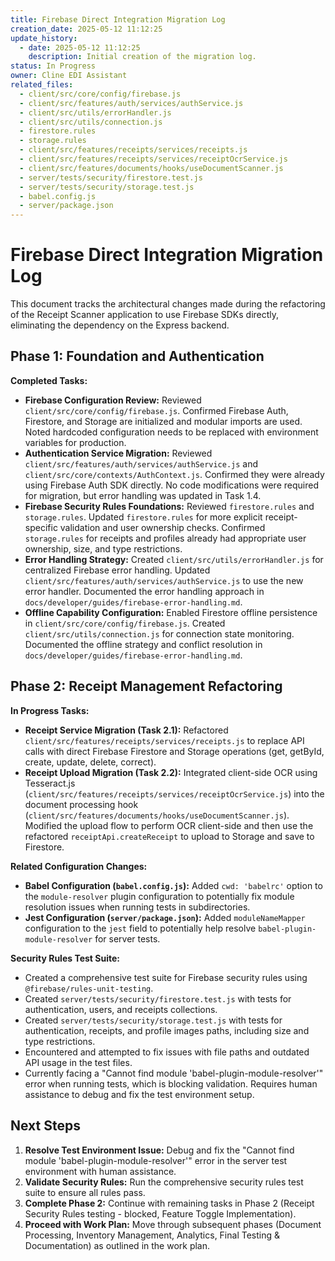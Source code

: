 ```yaml
---
title: Firebase Direct Integration Migration Log
creation_date: 2025-05-12 11:12:25
update_history:
  - date: 2025-05-12 11:12:25
    description: Initial creation of the migration log.
status: In Progress
owner: Cline EDI Assistant
related_files:
  - client/src/core/config/firebase.js
  - client/src/features/auth/services/authService.js
  - client/src/utils/errorHandler.js
  - client/src/utils/connection.js
  - firestore.rules
  - storage.rules
  - client/src/features/receipts/services/receipts.js
  - client/src/features/receipts/services/receiptOcrService.js
  - client/src/features/documents/hooks/useDocumentScanner.js
  - server/tests/security/firestore.test.js
  - server/tests/security/storage.test.js
  - babel.config.js
  - server/package.json
---
```


# Firebase Direct Integration Migration Log

This document tracks the architectural changes made during the refactoring of the Receipt Scanner application to use Firebase SDKs directly, eliminating the dependency on the Express backend.

## Phase 1: Foundation and Authentication

**Completed Tasks:**

-   **Firebase Configuration Review:** Reviewed `client/src/core/config/firebase.js`. Confirmed Firebase Auth, Firestore, and Storage are initialized and modular imports are used. Noted hardcoded configuration needs to be replaced with environment variables for production.
-   **Authentication Service Migration:** Reviewed `client/src/features/auth/services/authService.js` and `client/src/core/contexts/AuthContext.js`. Confirmed they were already using Firebase Auth SDK directly. No code modifications were required for migration, but error handling was updated in Task 1.4.
-   **Firebase Security Rules Foundations:** Reviewed `firestore.rules` and `storage.rules`. Updated `firestore.rules` for more explicit receipt-specific validation and user ownership checks. Confirmed `storage.rules` for receipts and profiles already had appropriate user ownership, size, and type restrictions.
-   **Error Handling Strategy:** Created `client/src/utils/errorHandler.js` for centralized Firebase error handling. Updated `client/src/features/auth/services/authService.js` to use the new error handler. Documented the error handling approach in `docs/developer/guides/firebase-error-handling.md`.
-   **Offline Capability Configuration:** Enabled Firestore offline persistence in `client/src/core/config/firebase.js`. Created `client/src/utils/connection.js` for connection state monitoring. Documented the offline strategy and conflict resolution in `docs/developer/guides/firebase-error-handling.md`.

## Phase 2: Receipt Management Refactoring

**In Progress Tasks:**

-   **Receipt Service Migration (Task 2.1):** Refactored `client/src/features/receipts/services/receipts.js` to replace API calls with direct Firebase Firestore and Storage operations (get, getById, create, update, delete, correct).
-   **Receipt Upload Migration (Task 2.2):** Integrated client-side OCR using Tesseract.js (`client/src/features/receipts/services/receiptOcrService.js`) into the document processing hook (`client/src/features/documents/hooks/useDocumentScanner.js`). Modified the upload flow to perform OCR client-side and then use the refactored `receiptApi.createReceipt` to upload to Storage and save to Firestore.

**Related Configuration Changes:**

-   **Babel Configuration (`babel.config.js`):** Added `cwd: 'babelrc'` option to the `module-resolver` plugin configuration to potentially fix module resolution issues when running tests in subdirectories.
-   **Jest Configuration (`server/package.json`):** Added `moduleNameMapper` configuration to the `jest` field to potentially help resolve `babel-plugin-module-resolver` for server tests.

**Security Rules Test Suite:**

-   Created a comprehensive test suite for Firebase security rules using `@firebase/rules-unit-testing`.
-   Created `server/tests/security/firestore.test.js` with tests for authentication, users, and receipts collections.
-   Created `server/tests/security/storage.test.js` with tests for authentication, receipts, and profile images paths, including size and type restrictions.
-   Encountered and attempted to fix issues with file paths and outdated API usage in the test files.
-   Currently facing a "Cannot find module 'babel-plugin-module-resolver'" error when running tests, which is blocking validation. Requires human assistance to debug and fix the test environment setup.

## Next Steps

1.  **Resolve Test Environment Issue:** Debug and fix the "Cannot find module 'babel-plugin-module-resolver'" error in the server test environment with human assistance.
2.  **Validate Security Rules:** Run the comprehensive security rules test suite to ensure all rules pass.
3.  **Complete Phase 2:** Continue with remaining tasks in Phase 2 (Receipt Security Rules testing - blocked, Feature Toggle Implementation).
4.  **Proceed with Work Plan:** Move through subsequent phases (Document Processing, Inventory Management, Analytics, Final Testing & Documentation) as outlined in the work plan.
